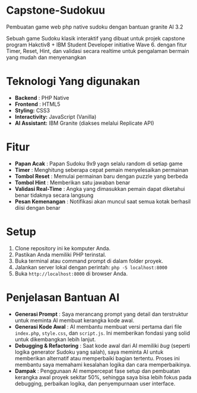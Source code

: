 # Capstone-Sudokuu
Pembuatan game web php native sudoku dengan bantuan granite AI 3.2

Sebuah game Sudoku klasik interaktif yang dibuat untuk projek capstone program Hakctiv8 + IBM Student Developer initiative Wave 6. dengan fitur Timer, Reset, Hint, dan validasi secara realtime untuk pengalaman bermain yang mudah dan menyenangkan

# Teknologi Yang digunakan

- **Backend** : PHP Native
- **Frontend** : HTML5
- **Styling:** CSS3
- **Interactivity:** JavaScript (Vanilla)
- **AI Assistant:** IBM Granite (diakses melalui Replicate API)

# Fitur

- **Papan Acak** : Papan Sudoku 9x9 yagn selalu random di setiap game
- **Timer** : Menghitung seberapa cepat pemain menyelesaikan permainan
- **Tombol Reset** : Memulai permainan baru dengan puzzle yang berbeda
- **Tombol Hint** : Memberikan satu jawaban benar
- **Validasi Real-Time** : Angka yang dimasukkan pemain dapat diketahui benar tidaknya secara langsung
- **Pesan Kemenangan** : Notifikasi akan muncul saat semua kotak berhasil diisi dengan benar

# Setup

1.  Clone repository ini ke komputer Anda.
2.  Pastikan Anda memiliki PHP terinstal.
3.  Buka terminal atau command prompt di dalam folder proyek.
4.  Jalankan server lokal dengan perintah: `php -S localhost:8000`
5.  Buka `http://localhost:8000` di browser Anda.

# Penjelasan Bantuan AI

- **Generasi Prompt** : Saya merancang prompt yang detail dan terstruktur untuk meminta AI membuat kerangka kode awal.
- **Generasi Kode Awal** : AI membantu membuat versi pertama dari file `index.php`, `style.css`, dan `script.js`. Ini memberikan fondasi yang solid untuk dikembangkan lebih lanjut.
- **Debugging & Refactoring** : Saat kode awal dari AI memiliki *bug* (seperti logika generator Sudoku yang salah), saya meminta AI untuk memberikan alternatif atau memperbaiki bagian tertentu. Proses ini membantu saya memahami kesalahan logika dan cara memperbaikinya.
- **Dampak** : Penggunaan AI mempercepat fase setup dan pembuatan kerangka awal proyek sekitar 50%, sehingga saya bisa lebih fokus pada debugging, perbaikan logika, dan penyempurnaan user interface.
